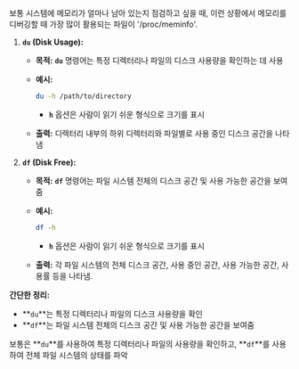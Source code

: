 보통 시스템에 메모리가 얼마나 남아 있는지 점검하고 싶을 때, 이런 상황에서 메모리를 디버깅할 때 가장 많이 활용되는 파일이 '/proc/meminfo'.

1. **`du` (Disk Usage):**
    - **목적:** **`du`** 명령어는 특정 디렉터리나 파일의 디스크 사용량을 확인하는 데 사용
    - **예시:**
        
        ```bash
        du -h /path/to/directory
        ```
        
        - **`h`** 옵션은 사람이 읽기 쉬운 형식으로 크기를 표시
    - **출력:** 디렉터리 내부의 하위 디렉터리와 파일별로 사용 중인 디스크 공간을 나타냄
2. **`df` (Disk Free):**
    - **목적:** **`df`** 명령어는 파일 시스템 전체의 디스크 공간 및 사용 가능한 공간을 보여줌
    - **예시:**
        
        ```bash
        df -h
        ```
        
        - **`h`** 옵션은 사람이 읽기 쉬운 형식으로 크기를 표시
    - **출력:** 각 파일 시스템의 전체 디스크 공간, 사용 중인 공간, 사용 가능한 공간, 사용률 등을 나타냄.

**간단한 정리:**

- **`du`**는 특정 디렉터리나 파일의 디스크 사용량을 확인
- **`df`**는 파일 시스템 전체의 디스크 공간 및 사용 가능한 공간을 보여줌

보통은 **`du`**를 사용하여 특정 디렉터리나 파일의 사용량을 확인하고, **`df`**를 사용하여 전체 파일 시스템의 상태를 파악